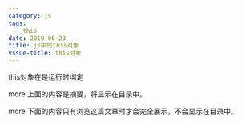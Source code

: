 ```yaml
---
category: js
tags:
  - this
date: 2019-06-23
title: js中的this对象
vssue-title: this对象
---
```


this对象在是运行时绑定

more 上面的内容是摘要，将显示在目录中。

<!-- more -->

more 下面的内容只有浏览这篇文章时才会完全展示，不会显示在目录中。